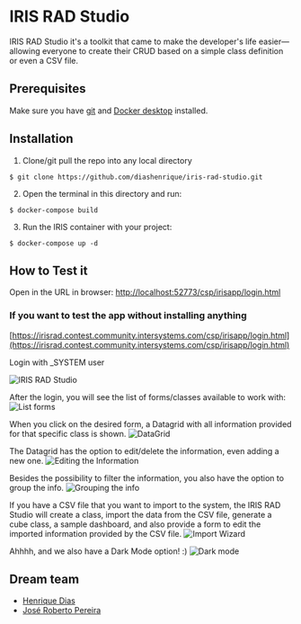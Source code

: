 
# IRIS RAD Studio
IRIS RAD Studio it's a toolkit that came to make the developer's life easier—allowing everyone to create their CRUD based on a simple class definition or even a CSV file.  

## Prerequisites
Make sure you have [git](https://git-scm.com/book/en/v2/Getting-Started-Installing-Git) and [Docker desktop](https://www.docker.com/products/docker-desktop) installed.

## Installation

1. Clone/git pull the repo into any local directory

```
$ git clone https://github.com/diashenrique/iris-rad-studio.git
```

2. Open the terminal in this directory and run:

```
$ docker-compose build
```

3. Run the IRIS container with your project:

```
$ docker-compose up -d
```

## How to Test it

Open in the URL in browser: [http://localhost:52773/csp/irisapp/login.html](http://localhost:52773/csp/irisapp/login.html)

### If you want to test the app without installing anything

[https://irisrad.contest.community.intersystems.com/csp/irisapp/login.html](https://irisrad.contest.community.intersystems.com/csp/irisapp/login.html)

Login with _SYSTEM user

![IRIS RAD Studio](https://raw.githubusercontent.com/diashenrique/iris-rad-studio/master/images/login.png)

After the login, you will see the list of forms/classes available to work with:
![List forms](https://raw.githubusercontent.com/diashenrique/iris-rad-studio/master/images/ListForms.png)

When you click on the desired form, a Datagrid with all information provided for that specific class is shown.
![DataGrid](https://raw.githubusercontent.com/diashenrique/iris-rad-studio/master/images/DataGrid.png)

The Datagrid has the option to edit/delete the information, even adding a new one.
![Editing the Information](https://raw.githubusercontent.com/diashenrique/iris-rad-studio/master/images/FormEditing.png)

Besides the possibility to filter the information, you also have the option to group the info.
![Grouping the info](https://raw.githubusercontent.com/diashenrique/iris-rad-studio/master/images/Grouping.png)

If you have a CSV file that you want to import to the system, the IRIS RAD Studio will create a class, import the data from the CSV file, generate a cube class, a sample dashboard, and also provide a form to edit the imported information provided by the CSV file.
![Import Wizard](https://raw.githubusercontent.com/diashenrique/iris-rad-studio/master/images/ImportWizard.png)

Ahhhh, and we also have a Dark Mode option! :) 
![Dark mode](https://raw.githubusercontent.com/diashenrique/iris-rad-studio/master/images/DarkMode.png)

## Dream team

- [Henrique Dias](https://community.intersystems.com/user/henrique-dias-2)
- [José Roberto Pereira](https://community.intersystems.com/user/jos%C3%A9-roberto-pereira-0)
  